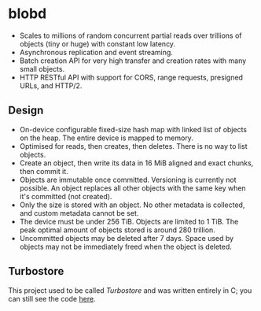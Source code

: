 # blobd

- Scales to millions of random concurrent partial reads over trillions of objects (tiny or huge) with constant low latency.
- Asynchronous replication and event streaming.
- Batch creation API for very high transfer and creation rates with many small objects.
- HTTP RESTful API with support for CORS, range requests, presigned URLs, and HTTP/2.

## Design

- On-device configurable fixed-size hash map with linked list of objects on the heap. The entire device is mapped to memory.
- Optimised for reads, then creates, then deletes. There is no way to list objects.
- Create an object, then write its data in 16 MiB aligned and exact chunks, then commit it.
- Objects are immutable once committed. Versioning is currently not possible. An object replaces all other objects with the same key when it's committed (not created).
- Only the size is stored with an object. No other metadata is collected, and custom metadata cannot be set.
- The device must be under 256 TiB. Objects are limited to 1 TiB. The peak optimal amount of objects stored is around 280 trillion.
- Uncommitted objects may be deleted after 7 days. Space used by objects may not be immediately freed when the object is deleted.

## Turbostore

This project used to be called *Turbostore* and was written entirely in C; you can still see the code [here](https://github.com/wilsonzlin/blobd/tree/ffb637ae4e4e91602ec04cf2fb2b50aafa116876).
